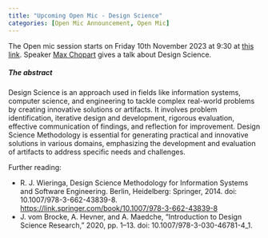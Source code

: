 ```yaml
---
title: "Upcoming Open Mic - Design Science"
categories: [Open Mic Announcement, Open Mic]
---
```


The Open mic session starts on Friday 10th November 2023 at 9:30 at [this link](https://meet.jit.si/open-mic-kbss). Speaker [Max Chopart](https://www.linkedin.com/in/max-chopart) gives a talk about Design Science.


##### The abstract

Design Science is an approach used in fields like information systems, computer science, and engineering to tackle complex real-world problems by creating innovative solutions or artifacts. It involves problem identification, iterative design and development, rigorous evaluation, effective communication of findings, and reflection for improvement. Design Science Methodology is essential for generating practical and innovative solutions in various domains, emphasizing the development and evaluation of artifacts to address specific needs and challenges.

Further reading:
* R. J. Wieringa, Design Science Methodology for Information Systems and Software Engineering. Berlin, Heidelberg: Springer, 2014. doi: 10.1007/978-3-662-43839-8. https://link.springer.com/book/10.1007/978-3-662-43839-8
* J. vom Brocke, A. Hevner, and A. Maedche, “Introduction to Design Science Research,” 2020, pp. 1–13. doi: 10.1007/978-3-030-46781-4_1.
